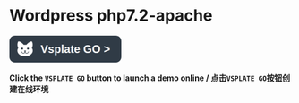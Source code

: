 # Wordpress php7.2-apache

<a href="https://www.vsplate.com/?docker-compose=https://github.com/vsplate/dcenvs/wordpress/php7.2-apache"><img alt="VSPLATE GO" src="https://raw.githubusercontent.com/vsplate/images/master/vsgo_btn.png" width="200px"></a>

**Click the `VSPLATE GO` button to launch a demo online / 点击`VSPLATE GO`按钮创建在线环境**